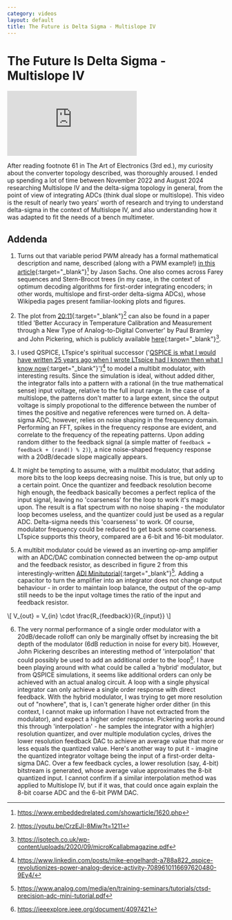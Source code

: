 ```yaml
---
category: videos
layout: default
title: The Future is Delta Sigma - Multislope IV
---
```


# The Future Is Delta Sigma - Multislope IV

<iframe src="https://www.youtube.com/embed/CrzEJI-8Miw?si=wUpASTnZilBcXD9q" title="YouTube video player" frameborder="0" allow="accelerometer; autoplay; clipboard-write; encrypted-media; gyroscope; picture-in-picture; web-share" referrerpolicy="strict-origin-when-cross-origin" allowfullscreen></iframe>

<span id="dropcap">A</span>fter reading footnote 61 in The Art of Electronics (3rd ed.), my curiosity about the converter topology described, was thoroughly aroused. I ended up spending a lot of time between November 2022 and August 2024 researching Multislope IV and the delta-sigma topology in general, from the point of view of integrating ADCs (think dual slope or multislope). This video is the result of nearly two years' worth of research and trying to understand delta-sigma in the context of Multislope IV, and also understanding how it was adapted to fit the needs of a bench multimeter.

## Addenda

1. Turns out that variable period PWM already has a formal mathematical description and name, described (along with a PWM example!) [in this article](https://www.embeddedrelated.com/showarticle/1620.php){:target="_blank"}[^1] by Jason Sachs. One also comes across Farey sequences and Stern-Brocot trees (in my case, in the context of optimum decoding algorithms for first-order integrating encoders; in other words, multislope and first-order delta-sigma ADCs), whose Wikipedia pages present familiar-looking plots and figures.

2. The plot from [20:11](https://youtu.be/CrzEJI-8Miw?t=1211){:target="_blank"}[^2] can also be found in a paper titled 'Better Accuracy in Temperature Calibration and Measurement through a New Type of Analog-to-Digital Converter' by Paul Bramley and John Pickering, which is publicly available [here](https://isotech.co.uk/wp-content/uploads/2020/09/microKcallabmagazine.pdf){:target="_blank"}[^3].

3. I used QSPICE, LTspice's spiritual successor ('[QSPICE is what I would have written 25 years ago when I wrote LTspice had I known then what I know now](https://www.linkedin.com/posts/mike-engelhardt-a788a822_qspice-revolutionizes-power-analog-device-activity-7089610116697620480-9Ey4/){:target="_blank"}')[^4] to model a multibit modulator, with interesting results. Since the simulation is ideal, without added dither, the integrator falls into a pattern with a rational (in the true mathematical sense) input voltage, relative to the full input range. In the case of a multislope, the patterns don't matter to a large extent, since the output voltage is simply propotional to the difference between the number of times the positive and negative references were turned on. A delta-sigma ADC, however, relies on noise shaping in the frequency domain. Performing an FFT, spikes in the frequency response are evident, and correlate to the frequency of the repeating patterns. Upon adding random dither to the feedback signal (a simple matter of `feedback = feedback + (rand() % 2)`), a nice noise-shaped frequency response with a 20dB/decade slope magically appears.

4. It might be tempting to assume, with a mulitbit modulator, that adding more bits to the loop keeps decreasing noise. This is true, but only up to a certain point. Once the quantizer and feedback resolution become high enough, the feedback basically becomes a perfect replica of the input signal, leaving no 'coarseness' for the loop to work it's magic upon. The result is a flat spectrum with no noise shaping - the modulator loop becomes useless, and the quantizer could just be used as a regular ADC. Delta-sigma needs this 'coarseness' to work. Of course, modulator frequency could be reduced to get back some coarseness. LTspice supports this theory, compared are a 6-bit and 16-bit modulator.

5. A multibit modulator could be viewed as an inverting op-amp amplifier with an ADC/DAC combination connected between the op-amp output and the feedback resistor, as described in figure 2 from this interestingly-written [ADI Minitutorial](https://www.analog.com/media/en/training-seminars/tutorials/ctsd-precision-adc-mini-tutorial.pdf){:target="_blank"}[^5]. Adding a capacitor to turn the amplifier into an integrator does not change output behaviour - in order to maintain loop balance, the output of the op-amp still needs to be the input voltage times the ratio of the input and feedback resistor.

\\[ V_{out} = V_{in} \cdot \frac{R_{feedback}}{R_{input}} \\]

6. The very normal performance of a single order modulator with a 20dB/decade rolloff can only be marginally offset by increasing the bit depth of the modulator (6dB reduction in noise for every bit). However, John Pickering describes an interesting method of 'interpolation' that could possibly be used to add an additional order to the loop[^6]. I have been playing around with what could be called a 'hybrid' modulator, but from QSPICE simulations, it seems like additional orders can only be achieved with an actual analog circuit. A loop with a single physical integrator can only achieve a single order response with direct feedback. With the hybrid modulator, I was trying to get more resolution out of "nowhere", that is, I can't generate higher order dither (in this context, I cannot make up information I have not extracted from the modulator), and expect a higher order response. Pickering works around this through 'interpolation' - he samples the integrator with a high(er) resolution quantizer, and over multiple modulation cycles, drives the lower resolution feedback DAC to achieve an average value that more or less equals the quantized value. Here's another way to put it - imagine the quantized integrator voltage being the input of a first-order delta-sigma DAC. Over a few feedback cycles, a lower resolution (say, 4-bit) bitstream is generated, whose average value approximates the 8-bit quantized input. I cannot confirm if a similar interpolation method was applied to Multislope IV, but if it was, that could once again explain the 8-bit coarse ADC and the 6-bit PWM DAC.

[^1]: https://www.embeddedrelated.com/showarticle/1620.php
[^2]: https://youtu.be/CrzEJI-8Miw?t=1211
[^3]: https://isotech.co.uk/wp-content/uploads/2020/09/microKcallabmagazine.pdf
[^4]: https://www.linkedin.com/posts/mike-engelhardt-a788a822_qspice-revolutionizes-power-analog-device-activity-7089610116697620480-9Ey4/
[^5]: https://www.analog.com/media/en/training-seminars/tutorials/ctsd-precision-adc-mini-tutorial.pdf
[^6]: https://ieeexplore.ieee.org/document/4097421
